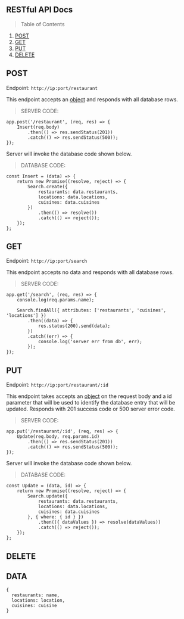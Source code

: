 ## RESTful API Docs
> Table of Contents

1. [POST](#POST)
1. [GET](#GET)
1. [PUT](#PUT)
1. [DELETE](#DELETE)


## POST

Endpoint: `http://ip:port/restaurant`

This endpoint accepts an [object](#DATA) and responds with all database rows.

>SERVER CODE:
```
app.post('/restaurant', (req, res) => {
	Insert(req.body)
		.then(() => res.sendStatus(201))
		.catch(() => res.sendStatus(500));
});
```

Server will invoke the database code shown below.

>DATABASE CODE:
```
const Insert = (data) => {
	return new Promise((resolve, reject) => {
		Search.create({
			restaurants: data.restaurants,
			locations: data.locations,
			cuisines: data.cuisines
		})
			.then(() => resolve())
			.catch(() => reject());
	});
};
```

## GET

Endpoint: `http://ip:port/search`

This endpoint accepts no data and responds with all database rows.

>SERVER CODE:
```
app.get('/search', (req, res) => {
	console.log(req.params.name);

	Search.findAll({ attributes: ['restaurants', 'cuisines', 'locations'] })
		.then((data) => {
			res.status(200).send(data);
		})
		.catch((err) => {
			console.log('server err from db', err);
		});
});
```

## PUT

Endpoint: `http://ip:port/restaurant/:id`

This endpoint takes accepts an [object](#DATA) on the request body and a id parameter that will be used to identify the database entry that will be updated. Responds with 201 success code or 500 server error code.

>SERVER CODE:
```
app.put('/restaurant/:id', (req, res) => {
	Update(req.body, req.params.id)
		.then(() => res.sendStatus(201))
		.catch(() => res.sendStatus(500));
});
```
Server will invoke the database code shown below.

>DATABASE CODE:
```
const Update = (data, id) => {
	return new Promise((resolve, reject) => {
		Search.update({
			restaurants: data.restaurants,
			locations: data.locations,
			cuisines: data.cuisines
		}, { where: { id } })
			.then(({ dataValues }) => resolve(dataValues))
			.catch(() => reject());
	});
};
```

## DELETE


## DATA

```
{
  restaurants: name,
  locations: location,
  cuisines: cuisine
}
```